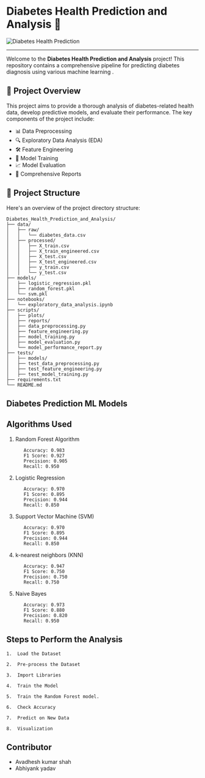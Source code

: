  #       **Diabetes Health Prediction and Analysis 🎉**

![Diabetes Health Prediction](https://miro.medium.com/v2/resize:fit:828/format:webp/1*KkQbSEI9sT44_yxR9vscJA.gif)

---

Welcome to the **Diabetes Health Prediction and Analysis** project! This repository contains a comprehensive pipeline for predicting diabetes diagnosis using various machine learning .

## 🚀 Project Overview

This project aims to provide a thorough analysis of diabetes-related health data, develop predictive models, and evaluate their performance. The key components of the project include:

- 📊 Data Preprocessing
- 🔍 Exploratory Data Analysis (EDA)
- 🛠️ Feature Engineering
- 🧠 Model Training
- 📈 Model Evaluation
- 📑 Comprehensive Reports

## 📂 Project Structure

Here's an overview of the project directory structure:


```plaintext
Diabetes_Health_Prediction_and_Analysis/
├── data/
│   ├── raw/
│   │   └── diabetes_data.csv
│   ├── processed/
│   │   ├── X_train.csv
│   │   ├── X_train_engineered.csv
│   │   ├── X_test.csv
│   │   ├── X_test_engineered.csv
│   │   ├── y_train.csv
│   │   └── y_test.csv
├── models/
│   ├── logistic_regression.pkl
│   ├── random_forest.pkl
│   └── svm.pkl
├── notebooks/
│   └── exploratory_data_analysis.ipynb
├── scripts/
│   ├── plots/
│   ├── reports/
│   ├── data_preprocessing.py
│   ├── feature_engineering.py
│   ├── model_training.py
│   ├── model_evaluation.py
│   └── model_performance_report.py
├── tests/
│   ├── models/
│   ├── test_data_preprocessing.py
│   ├── test_feature_engineering.py
│   ├── test_model_training.py
├── requirements.txt 
└── README.md
```


## Diabetes Prediction ML Models


## **Algorithms Used**

1. Random Forest Algorithm
   
          Accuracy: 0.983
          F1 Score: 0.927
          Precision: 0.905
          Recall: 0.950

2. Logistic Regression
   
          Accuracy: 0.970
          F1 Score: 0.895
          Precision: 0.944
          Recall: 0.850
   
3. Support Vector Machine (SVM)

          Accuracy: 0.970
          F1 Score: 0.895
          Precision: 0.944
          Recall: 0.850

4.  k-nearest neighbors (KNN)

           Accuracy: 0.947
           F1 Score: 0.750
           Precision: 0.750
           Recall: 0.750

5. Naive Bayes

          Accuracy: 0.973
          F1 Score: 0.880
          Precision: 0.820
          Recall: 0.950
         


 ## **Steps to Perform the Analysis**


    1.  Load the Dataset
    
    2.  Pre-process the Dataset
    
    3.  Import Libraries
    
    4.  Train the Model
    
    5.  Train the Random Forest model.
    
    6.  Check Accuracy
    
    7.  Predict on New Data
    
    8.  Visualization
    

## Contributor

 - Avadhesh kumar shah
 - Abhiyank yadav


